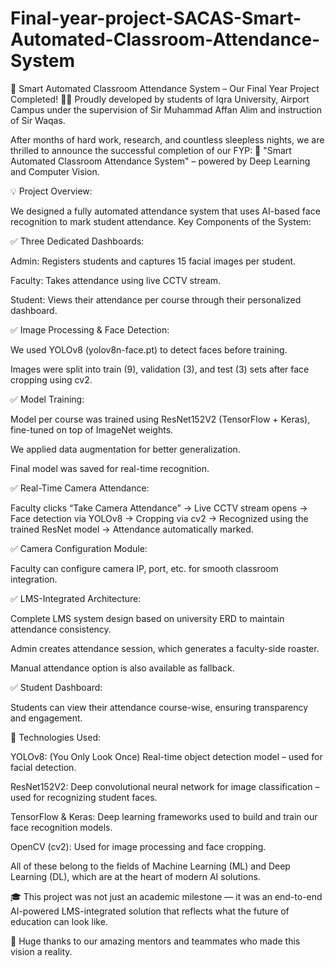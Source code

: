 # Final-year-project-SACAS-Smart-Automated-Classroom-Attendance-System

🚀 Smart Automated Classroom Attendance System – Our Final Year Project Completed! 🧠📸
Proudly developed by students of Iqra University, Airport Campus under the supervision of Sir Muhammad Affan Alim and instruction of Sir Waqas.

After months of hard work, research, and countless sleepless nights, we are thrilled to announce the successful completion of our FYP:
📍 "Smart Automated Classroom Attendance System" – powered by Deep Learning and Computer Vision.

💡 Project Overview:

We designed a fully automated attendance system that uses AI-based face recognition to mark student attendance.
Key Components of the System:

✅ Three Dedicated Dashboards:

Admin: Registers students and captures 15 facial images per student.

Faculty: Takes attendance using live CCTV stream.

Student: Views their attendance per course through their personalized dashboard.


✅ Image Processing & Face Detection:

We used YOLOv8 (yolov8n-face.pt) to detect faces before training.

Images were split into train (9), validation (3), and test (3) sets after face cropping using cv2.


✅ Model Training:

Model per course was trained using ResNet152V2 (TensorFlow + Keras), fine-tuned on top of ImageNet weights.

We applied data augmentation for better generalization.

Final model was saved for real-time recognition.


✅ Real-Time Camera Attendance:

Faculty clicks “Take Camera Attendance” → Live CCTV stream opens → Face detection via YOLOv8 → Cropping via cv2 → Recognized using the trained ResNet model → Attendance automatically marked.


✅ Camera Configuration Module:

Faculty can configure camera IP, port, etc. for smooth classroom integration.


✅ LMS-Integrated Architecture:

 Complete LMS system design based on university ERD to maintain attendance consistency.

Admin creates attendance session, which generates a faculty-side roaster.

Manual attendance option is also available as fallback.


✅ Student Dashboard:

Students can view their attendance course-wise, ensuring transparency and engagement.


🔧 Technologies Used:

YOLOv8: (You Only Look Once) Real-time object detection model – used for facial detection.

ResNet152V2: Deep convolutional neural network for image classification – used for recognizing student faces.

TensorFlow & Keras: Deep learning frameworks used to build and train our face recognition models.

OpenCV (cv2): Used for image processing and face cropping.

All of these belong to the fields of Machine Learning (ML) and Deep Learning (DL), which are at the heart of modern AI solutions.


🎓 This project was not just an academic milestone — it was an end-to-end AI-powered LMS-integrated solution that reflects what the future of education can look like.

🙌 Huge thanks to our amazing mentors and teammates who made this vision a reality.

